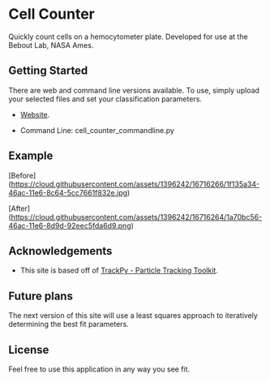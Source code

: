 # Cell Counter

Quickly count cells on a hemocytometer plate. Developed for use at the Bebout Lab, NASA Ames.

## Getting Started

There are web and command line versions available. To use, simply upload your selected files and set your classification parameters. 

* [Website](https://rapid-cell-counter.herokuapp.com/).

* Command Line: cell_counter_commandline.py

## Example

[Before] (https://cloud.githubusercontent.com/assets/1396242/16716266/1f135a34-46ac-11e6-8c64-5cc7661f832e.jpg)

[After] (https://cloud.githubusercontent.com/assets/1396242/16716264/1a70bc56-46ac-11e6-8d9d-92eec5fda6d9.png)

## Acknowledgements

* This site is based off of [TrackPy - Particle Tracking Toolkit](https://github.com/soft-matter/trackpy). 

## Future plans

The next version of this site will use a least squares approach to iteratively determining the best fit parameters.

## License

Feel free to use this application in any way you see fit.


